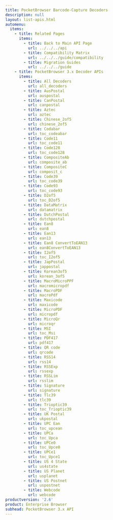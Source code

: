 ```yaml
---
title: PocketBrowser Barcode-Capture Decoders
description: null
layout: list-apis.html
automenu:
  items:
    - title: Related Pages
      items:
        - title: Back to Main API Page
          url: ../../../api
        - title: Compatibility Matrix
          url: ../../../guide/compatibility
        - title: Migration Guides
          url: ../../../guide
    - title: PocketBrowser 3.x Decoder APIs
      items:
        - title: All Decoders
          url: all_decoders
        - title: AusPostal
          url: auspostal
        - title: CanPostal
          url: canpostal
        - title: Aztec
          url: aztec
        - title: Chinese_2of5
          url: chinese_2of5
        - title: Codabar
          url: toc_codeabar
        - title: Code11
          url: toc_code11
        - title: Code128
          url: toc_code128
        - title: CompositeAb
          url: composite_ab
        - title: CompositeC
          url: composit_c
        - title: Code39
          url: toc_code39
        - title: Code93
          url: toc_code93
        - title: D2of5
          url: toc_D2of5
        - title: DataMatrix
          url: datamatrix
        - title: DutchPostal
          url: dutchpostal
        - title: Ean8
          url: ean8
        - title: Ean13
          url: ean13
        - title: Ean8 ConvertToEAN13
          url: ean8ConvertToEAN13
        - title: I2of5
          url: toc_I2of5
        - title: JapPostal
          url: jappostal
        - title: Korean3of5
          url: korean_3of5
        - title: MacroMicroPPF
          url: macromicropdf
        - title: MacroPDF
          url: macroPdf
        - title: Maxicode
          url: maxicode
        - title: MicroPDF
          url: micropdf
        - title: MicroQr
          url: microqr
        - title: MSI
          url: toc_Msi
        - title: PDF417
          url: pdf417
        - title: QR code
          url: qrcode
        - title: RSS14
          url: rss14
        - title: RSSExp
          url: rssexp
        - title: RSSLim
          url: rsslim
        - title: Signature
          url: signature
        - title: Tlc39
          url: tlc39
        - title: Trioptic39
          url: toc_Trioptic39
        - title: UK Postal
          url: ukpostal
        - title: UPC Ean
          url: toc_upcean
        - title: UPCa
          url: toc_Upca
        - title: UPCe0
          url: toc_Upce0
        - title: UPCe1
          url: toc_Upce1
        - title: US 4 State
          url: us4state
        - title: US Planet
          url: usplanet
        - title: US Postnet
          url: uspostnet
        - title: Webcode
          url: webcode
productversion: '2.6'
product: Enterprise Browser
subhead: PocketBrowser 3.x API
---
```


